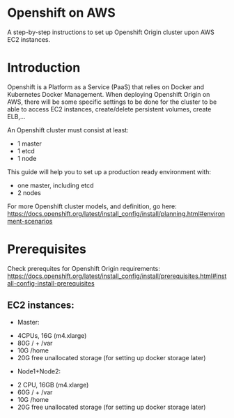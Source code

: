 # Openshift on AWS
A step-by-step instructions to set up Openshift Origin cluster upon AWS EC2 instances.

# Introduction
Openshift is a Platform as a Service (PaaS) that relies on Docker and Kubernetes Docker Management. When deploying Openshift Origin on AWS, there will be some specific settings to be done for the cluster to be able to access EC2 instances, create/delete persistent volumes, create ELB,...

An Openshift cluster must consist at least:
- 1 master
- 1 etcd
- 1 node

This guide will help you to set up a production ready environment with:
- one master, including etcd
- 2 nodes

For more Openshift cluster models, and definition, go here: https://docs.openshift.org/latest/install_config/install/planning.html#environment-scenarios

# Prerequisites
Check prerequites for Openshift Origin requirements: https://docs.openshift.org/latest/install_config/install/prerequisites.html#install-config-install-prerequisites

## EC2 instances:
- Master: 
 * 4CPUs, 16G (m4.xlarge)
 * 80G / + /var
 * 10G /home
 * 20G free unallocated storage (for setting up docker storage later)
- Node1+Node2:
 * 2 CPU, 16GB (m4.xlarge)
 * 60G / + /var
 * 10G /home
 * 20G free unallocated storage (for setting up docker storage later)
		
